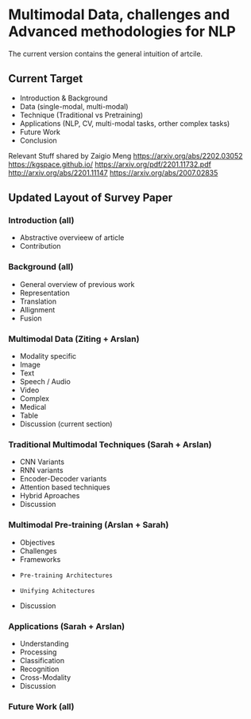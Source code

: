 # Multimodal Data, challenges and Advanced methodologies for NLP

The current version contains the general intuition of artcile.

## Current Target 
- Introduction & Background
- Data (single-modal, multi-modal)
- Technique (Traditional vs Pretraining)
- Applications (NLP, CV, multi-modal tasks, orther complex tasks)
- Future Work
- Conclusion

Relevant Stuff shared by Zaigio Meng
https://arxiv.org/abs/2202.03052
https://kgspace.github.io/
https://arxiv.org/pdf/2201.11732.pdf
http://arxiv.org/abs/2201.11147
https://arxiv.org/abs/2007.02835


## Updated Layout of Survey Paper
### Introduction (all)
-   Abstractive overvieew of article
-   Contribution 
### Background (all)
-   General overview of previous work
-   Representation
-   Translation
-   Allignment
-   Fusion
### Multimodal Data (Ziting + Arslan)
-   Modality specific
-   Image
-   Text
-   Speech / Audio
-   Video
-   Complex
-   Medical
-   Table 
-   Discussion (current section)
###  Traditional Multimodal Techniques (Sarah + Arslan)
-   CNN Variants
-   RNN variants
-   Encoder-Decoder variants
-   Attention based techniques
-   Hybrid Aproaches
-   Discussion
### Multimodal Pre-training (Arslan + Sarah)
-   Objectives
-   Challenges
-   Frameworks
-     Pre-training Architectures 
-     Unifying Achitectures
-   Discussion 
### Applications (Sarah + Arslan)
-   Understanding 
-   Processing
-   Classification
-   Recognition
-   Cross-Modality
-   Discussion
### Future Work (all)
